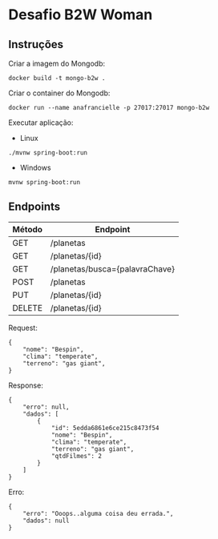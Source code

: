 # Desafio B2W Woman

## Instruções

Criar a imagem do Mongodb:

```
docker build -t mongo-b2w .
```

Criar o container do Mongodb:

```
docker run --name anafrancielle -p 27017:27017 mongo-b2w
```

Executar aplicação:

- Linux
```
./mvnw spring-boot:run
```

- Windows
```
mvnw spring-boot:run
```
## Endpoints

| Método | Endpoint  
| ------------- | -------------
| GET | /planetas
| GET | /planetas/{id}
| GET | /planetas/busca={palavraChave}
| POST | /planetas
| PUT | /planetas/{id}
| DELETE | /planetas/{id}


Request:
```
{
    "nome": "Bespin",
    "clima": "temperate",
    "terreno": "gas giant", 
}
```
Response:
```
{
    "erro": null,
    "dados": [
        {
            "id": 5edda6861e6ce215c8473f54
            "nome": "Bespin",
            "clima": "temperate",
            "terreno": "gas giant",
            "qtdFilmes": 2
        }
    ]
}
```
Erro:
```
{
    "erro": "Ooops..alguma coisa deu errada.",
    "dados": null
}
```
